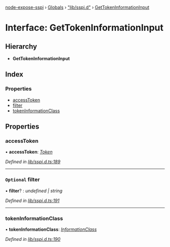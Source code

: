 [node-expose-sspi](../README.md) › [Globals](../globals.md) › ["lib/sspi.d"](../modules/_lib_sspi_d_.md) › [GetTokenInformationInput](_lib_sspi_d_.gettokeninformationinput.md)

# Interface: GetTokenInformationInput

## Hierarchy

* **GetTokenInformationInput**

## Index

### Properties

* [accessToken](_lib_sspi_d_.gettokeninformationinput.md#accesstoken)
* [filter](_lib_sspi_d_.gettokeninformationinput.md#optional-filter)
* [tokenInformationClass](_lib_sspi_d_.gettokeninformationinput.md#tokeninformationclass)

## Properties

###  accessToken

• **accessToken**: *[Token](../modules/_lib_sspi_d_.md#token)*

*Defined in [lib/sspi.d.ts:189](https://github.com/jlguenego/node-expose-sspi/blob/e4d7005/lib/sspi.d.ts#L189)*

___

### `Optional` filter

• **filter**? : *undefined | string*

*Defined in [lib/sspi.d.ts:191](https://github.com/jlguenego/node-expose-sspi/blob/e4d7005/lib/sspi.d.ts#L191)*

___

###  tokenInformationClass

• **tokenInformationClass**: *[InformationClass](../modules/_lib_sspi_d_.md#informationclass)*

*Defined in [lib/sspi.d.ts:190](https://github.com/jlguenego/node-expose-sspi/blob/e4d7005/lib/sspi.d.ts#L190)*
